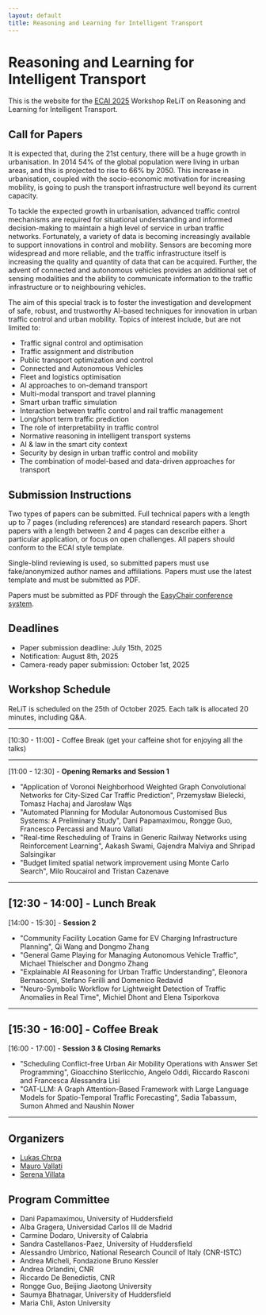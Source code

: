```yaml
---
layout: default
title: Reasoning and Learning for Intelligent Transport
---
```


# Reasoning and Learning for Intelligent Transport

This is the website for the [ECAI 2025](https://ecai2025.org/) Workshop ReLiT on Reasoning and Learning for Intelligent Transport.


## Call for Papers
It is expected that, during the 21st century, there will be a huge growth in urbanisation. In 2014 54% of the global population were living in urban areas, and this is projected to rise to 66% by 2050. This increase in urbanisation, coupled with the socio-economic motivation for increasing mobility, is going to push the transport infrastructure well beyond its current capacity. 

To tackle the expected growth in urbanisation, advanced traffic control mechanisms are required for situational understanding and informed decision-making to maintain a high level of service in urban traffic networks. Fortunately, a variety of data is becoming increasingly available to support innovations in control and mobility. Sensors are becoming more widespread and more reliable, and the traffic infrastructure itself is increasing the quality and quantity of data that can be acquired. Further, the advent of connected and autonomous vehicles provides an additional set of sensing modalities and the ability to communicate information to the traffic infrastructure or to neighbouring vehicles.

The aim of this special track is to foster the investigation and development of safe, robust, and trustworthy AI-based techniques for innovation in urban traffic control and urban mobility. Topics of interest include, but are not limited to:
*	Traffic signal control and optimisation
*	Traffic assignment and distribution
*	Public transport optimization and control
*	Connected and Autonomous Vehicles
*	Fleet and logistics optimisation
*	AI approaches to on-demand transport 
*	Multi-modal transport and travel planning
*	Smart urban traffic simulation
*	Interaction between traffic control and rail traffic management
*	Long/short term traffic prediction
*	The role of interpretability in traffic control
*	Normative reasoning in intelligent transport systems
*	AI & law in the smart city context
*	Security by design in urban traffic control and mobility
*	The combination of model-based and data-driven approaches for transport

## Submission Instructions
Two types of papers can be submitted. Full technical papers with a length up to 7 pages (including references) are standard research papers. Short papers with a length between 2 and 4 pages can describe either a particular application, or focus on open challenges. All papers should conform to the ECAI style template.

Single-blind reviewing is used, so submitted papers must use fake/anonymized author names and affiliations. Papers must use the latest template and must be submitted as PDF.

Papers must be submitted as PDF through the [EasyChair conference system](https://easychair.org/conferences/?conf=relit2025).

## Deadlines
* Paper submission deadline: July 15th, 2025 
* Notification: August 8th, 2025
* Camera-ready paper submission: October 1st, 2025

## Workshop Schedule

ReLiT is scheduled on the 25th of October 2025. Each talk is allocated 20 minutes, including Q&A.

---
[10:30 - 11:00] - Coffee Break (get your caffeine shot for enjoying all the talks)

---
[11:00 - 12:30] - **Opening Remarks and Session 1**
- "Application of Voronoi Neighborhood Weighted Graph Convolutional Networks for City-Sized Car Traffic Prediction",	Przemysław Bielecki, Tomasz Hachaj and Jarosław Wąs
- "Automated Planning for Modular Autonomous Customised Bus Systems: A Preliminary Study", Dani Papamaximou, Rongge Guo, Francesco Percassi and Mauro Vallati
- "Real-time Rescheduling of Trains in Generic Railway Networks using Reinforcement Learning",	Aakash Swami, Gajendra Malviya and Shripad Salsingikar
- "Budget limited spatial network improvement using Monte Carlo Search",	Milo Roucairol and Tristan Cazenave

---
[12:30 - 14:00] - Lunch Break
---
[14:00 - 15:30] - **Session 2**
- "Community Facility Location Game for EV Charging Infrastructure Planning",	Qi Wang and Dongmo Zhang
- "General Game Playing for Managing Autonomous Vehicle Traffic",	Michael Thielscher and Dongmo Zhang
- "Explainable AI Reasoning for Urban Traffic Understanding",	Eleonora Bernasconi, Stefano Ferilli and Domenico Redavid
- "Neuro-Symbolic Workflow for Lightweight Detection of Traffic Anomalies in Real Time",	Michiel Dhont and Elena Tsiporkova

---
[15:30 - 16:00] - Coffee Break
---
[16:00 - 17:00] - **Session 3 & Closing Remarks**
- "Scheduling Conflict-free Urban Air Mobility Operations with Answer Set Programming", Gioacchino Sterlicchio, Angelo Oddi, Riccardo Rasconi and
Francesca Alessandra Lisi
- "GAT-LLM: A Graph Attention-Based Framework with Large Language Models for Spatio-Temporal Traffic Forecasting",	Sadia Tabassum, Sumon Ahmed and Naushin Nower

---
## Organizers
 - [Lukas Chrpa](https://sites.google.com/view/lukaschrpa/home)
 - [Mauro Vallati](https://www.mvallati.net/)
 - [Serena Villata](https://webusers.i3s.unice.fr/~villata/Home.html)

## Program Committee
- Dani Papamaximou, University of Huddersfield
- Alba Gragera, Universidad Carlos III de Madrid
- Carmine Dodaro, University of Calabria
- Sandra Castellanos-Paez, University of Huddersfield
- Alessandro Umbrico, National Research Council of Italy (CNR-ISTC)
- Andrea Micheli, Fondazione Bruno Kessler
- Andrea Orlandini, CNR
- Riccardo De Benedictis, CNR
- Rongge Guo, Beijing Jiaotong University
- Saumya Bhatnagar, University of Huddersfield
- Maria Chli, Aston University
